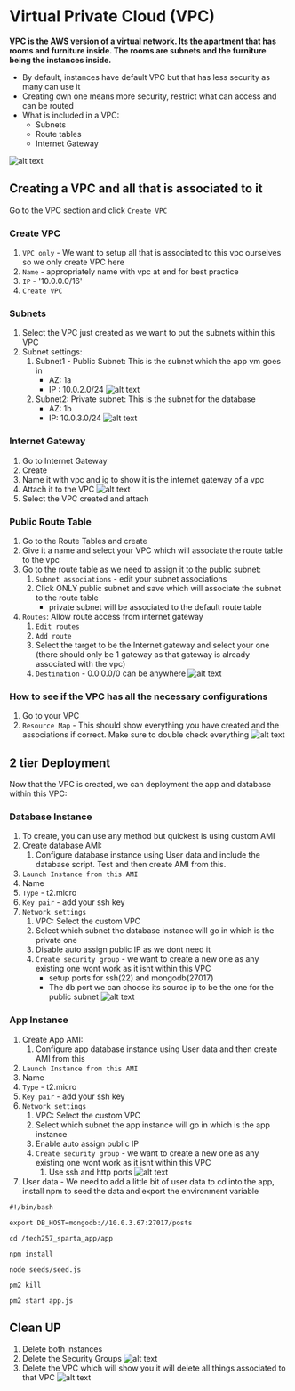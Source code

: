 # Virtual Private Cloud (VPC)
**VPC is the AWS version of a virtual network. Its the apartment that has rooms and furniture inside. The rooms are subnets and the furniture being the instances inside.**
- By default, instances have default VPC but that has less security as many can use it
- Creating own one means more security, restrict what can access and can be routed
- What is included in a VPC:
  - Subnets
  - Route tables
  - Internet Gateway

![alt text](Images/vpc-diagram.png)


## Creating a VPC and all that is associated to it
Go to the VPC section and click `Create VPC`
### Create VPC
1. `VPC only` - We want to setup all that is associated to this vpc ourselves so we only create VPC here
2. `Name` - appropriately name with vpc at end for best practice
3. `IP` - '10.0.0.0/16' 
4. `Create VPC`

### Subnets
1. Select the VPC just created as we want to put the subnets within this VPC
2. Subnet settings: 
   1. Subnet1 - Public Subnet: This is the subnet which the app vm goes in
      - AZ: 1a
      - IP : 10.0.2.0/24
![alt text](Images/public-subnet.png)
    1. Subnet2: Private subnet: This is the subnet for the database
       - AZ: 1b
       - IP: 10.0.3.0/24
![alt text](Images/public-subnet.png)

### Internet Gateway
1. Go to Internet Gateway 
2. Create
3. Name it with vpc and ig to show it is the internet gateway of a vpc
4. Attach it to the VPC
![alt text](Images/attach-ig.png)
1. Select the VPC created and attach

### Public Route Table
1. Go to the Route Tables and create
2. Give it a name and select your VPC which will associate the route table to the vpc
3. Go to the route table as we need to assign it to the public subnet:
   1. `Subnet associations` - edit your subnet associations
   2. Click ONLY public subnet and save which will associate the subnet to the route table
      - private subnet will be associated to the default route table   
4. `Routes`: Allow route access from internet gateway
   1. `Edit routes`
   2. `Add route`
   3. Select the target to be the Internet gateway and select your one (there should only be 1 gateway as that gateway is already associated with the vpc)
   4. `Destination` - 0.0.0.0/0 can be anywhere
![alt text](Images/subnet-assoc.png)

### How to see if the VPC has all the necessary configurations
1. Go to your VPC
2. `Resource Map` - This should show everything you have created and the associations if correct. Make sure to double check everything
![alt text](Images/resource-map.png)

## 2 tier Deployment
Now that the VPC is created, we can deployment the app and database within this VPC:
### Database Instance
1. To create, you can use any method but quickest is using custom AMI
2. Create database AMI:
   1. Configure database instance using User data and include the database script. Test and then create AMI from this.
3. `Launch Instance from this AMI` 
4. Name
5. `Type` - t2.micro
6. `Key pair` - add your ssh key
7. `Network settings`
   1. VPC: Select the custom VPC
   2. Select which subnet the database instance will go in which is the private one
   3. Disable auto assign public IP as we dont need it
   4. `Create security group` - we want to create a new one as any existing one wont work as it isnt within this VPC
         - setup ports for ssh(22) and mongodb(27017)
         - The db port we can choose its source ip to be the one for the public subnet
![alt text](Images/priv-db-sg.png)
### App Instance
1. Create App AMI:
   1. Configure app database instance using User data and then create AMI from this
2. `Launch Instance from this AMI`
3. Name
4. `Type` - t2.micro
5. `Key pair` - add your ssh key
6. `Network settings`
   1. VPC: Select the custom VPC
   2. Select which subnet the app instance will go in which is the app instance
   3. Enable auto assign public IP 
   4. `Create security group` - we want to create a new one as any existing one wont work as it isnt within this VPC
      1. Use ssh and http ports
![alt text](Images/public-app-sg.png)
7. User data - We need to add a little bit of user data to cd into the app, install npm to seed the data and export the environment variable
```
#!/bin/bash

export DB_HOST=mongodb://10.0.3.67:27017/posts

cd /tech257_sparta_app/app

npm install

node seeds/seed.js

pm2 kill 

pm2 start app.js
```

## Clean UP
1. Delete both instances
2. Delete the Security Groups
![alt text](Images/sg-delete.png)
3. Delete the VPC which will show you it will delete all things associated to that VPC
![alt text](Images/vpc-delete.png)